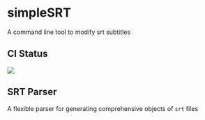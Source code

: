 # simpleSRT
A command line tool to modify srt subtitles

## CI Status
![](https://travis-ci.com/Sayter99/simpleSRT.svg?branch=master)

## SRT Parser
A flexible parser for generating comprehensive objects of `srt` files
